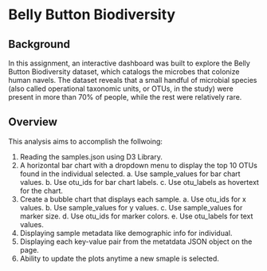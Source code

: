 # Belly Button Biodiversity

## Background 

In this assignment, an interactive dashboard was built to explore the Belly Button Biodiversity dataset, which catalogs the microbes that colonize human navels.  The dataset reveals that a small handful of microbial species (also called operational taxonomic units, or OTUs, in the study) were present in more than 70% of people, while the rest were relatively rare.

## Overview

This analysis aims to accomplish the follwoing:

  1. Reading the samples.json using D3 Library.
  2. A horizontal bar chart with a dropdown menu to display the top 10 OTUs found in the individual selected.
    a. Use sample_values for bar chart values.
    b. Use otu_ids for bar chart labels.
    c. Use otu_labels as hovertext for the chart.
  3. Create a bubble chart that displays each sample.
    a. Use otu_ids for x values.
    b. Use sample_values for y values.
    c. Use sample_values for marker size.
    d. Use otu_ids for marker colors.
    e. Use otu_labels for text values.
  4. Displaying sample metadata like demographic info for individual.
  5. Displaying each key-value pair from the metatdata JSON object on the page.
  6. Ability to update the plots anytime a new smaple is selected.
